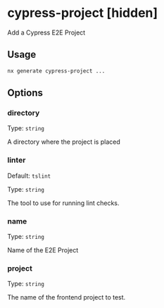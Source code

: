 # cypress-project [hidden]

Add a Cypress E2E Project

## Usage

```bash
nx generate cypress-project ...

```

## Options

### directory

Type: `string`

A directory where the project is placed

### linter

Default: `tslint`

Type: `string`

The tool to use for running lint checks.

### name

Type: `string`

Name of the E2E Project

### project

Type: `string`

The name of the frontend project to test.

